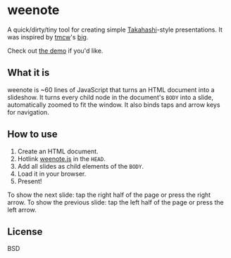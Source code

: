 weenote
=======

A quick/dirty/tiny tool for creating simple [Takahashi](http://en.wikipedia.org/wiki/Takahashi_method)-style presentations. It was inspired by [tmcw](https://github.com/tmcw)'s [big](https://github.com/tmcw/big).

Check out [the demo](http://jed.github.io/weenote) if you'd like.

What it is
----------

weenote is ~60 lines of JavaScript that turns an HTML document into a slideshow. It turns every child node in the document's `BODY` into a slide, automatically zoomed to fit the window. It also binds taps and arrow keys for navigation.

How to use
----------

1. Create an HTML document.
2. Hotlink [weenote.js](https://github.com/jed/weenote/blob/master/weenote.js) in the `HEAD`.
3. Add all slides as child elements of the `BODY`.
4. Load it in your browser.
5. Present!

To show the next slide: tap the right half of the page or press the right arrow.
To show the previous slide: tap the left half of the page or press the left arrow.

License
-------

BSD
